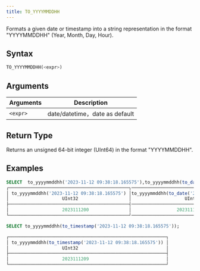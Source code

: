 ```yaml
---
title: TO_YYYYMMDDHH
---
```


Formats a given date or timestamp into a string representation in the format "YYYYMMDDHH" (Year, Month, Day, Hour).

## Syntax

```sql
TO_YYYYMMDDHH(<expr>)
```

## Arguments

| Arguments | Description                   |
|-----------|-------------------------------|
| `<expr>`  | date/datetime，date as default|

## Return Type

Returns an unsigned 64-bit integer (UInt64) in the format "YYYYMMDDHH".

## Examples

```sql
SELECT  to_yyyymmddhh('2023-11-12 09:38:18.165575'),to_yyyymmddhh(to_date('2023-11-12 09:38:18.165575'));
┌─────────────────────────────────────────────┐─────────────────────────────────────────────────────┐
│ to_yyyymmddhh('2023-11-12 09:38:18.165575') │to_yyyymmddhh(to_date('2023-11-12 09:38:18.165575')  │
│                    UInt32                   │                    UInt32                           │
├─────────────────────────────────────────────┤─────────────────────────────────────────────────────┤
│                    2023111200               │                 2023111200                          │    
└─────────────────────────────────────────────┘─────────────────────────────────────────────────────┘

SELECT to_yyyymmddhh(to_timestamp('2023-11-12 09:38:18.165575'));

┌───────────────────────────────────────────────────────────┐
│ to_yyyymmddhh(to_timestamp('2023-11-12 09:38:18.165575')) │
│                    UInt32                                 │  
├───────────────────────────────────────────────────────────┤
│                    2023111209                             │     
└───────────────────────────────────────────────────────────┘

```
